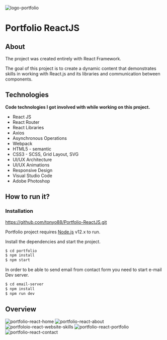 ![logo-portfolio](https://user-images.githubusercontent.com/45981967/80264408-ea9ac400-8648-11ea-85be-1a8758810e29.png)

Portfolio ReactJS
===

About
---
The project was created entirely with React Framework.

The goal of this project is to create a dynamic content that demonstrates skills in working with React.js and its libraries and communication between components. 

Technologies
---
**Code technologies I got involved with while working on this project.**
* React JS
* React Router
* React Libraries
* Axios
* Asynchronous Operations
* Webpack
* HTML5 - semantic
* CSS3 - SCSS, Grid Layout, SVG
* UI/UX Architecture
* UI/UX Animations
* Responsive Design
* Visual Studio Code
* Adobe Photoshop

How to run it?
---
### Installation

https://github.com/tonyo88/Portfolio-ReactJS.git

Portfolio project requires [Node.js](https://nodejs.org/) v12.x to run.

Install the dependencies and start the project.

```sh
$ cd portfolio
$ npm install
$ npm start
```

In order to be able to send email from contact form you need to start e-mail Dev server.

```sh
$ cd email-server
$ npm install
$ npm run dev
```
Overview
---
![portfolio-react-home](https://user-images.githubusercontent.com/45981967/80548113-ee8f5480-896e-11ea-9924-8e8bee9f7a1a.png)
![portfolio-react-about](https://user-images.githubusercontent.com/45981967/80310688-e4affa80-8790-11ea-97f5-b83c6e2c844e.png)
![portfoloio-react-website-skills](https://user-images.githubusercontent.com/45981967/80310694-ebd70880-8790-11ea-9773-636dab78fd5f.png)
![portfolio-react-portfolio](https://user-images.githubusercontent.com/45981967/80310700-f0032600-8790-11ea-8969-44390e9a9a51.png)
![portfolio-react-contact](https://user-images.githubusercontent.com/45981967/80310705-f5607080-8790-11ea-9031-a92af7ad1b7b.png)
